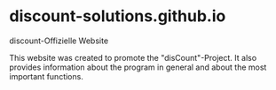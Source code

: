 # discount-solutions.github.io
discount-Offizielle Website

This website was created to promote the "disCount"-Project. It also provides information about the program in general and about the most important functions.
